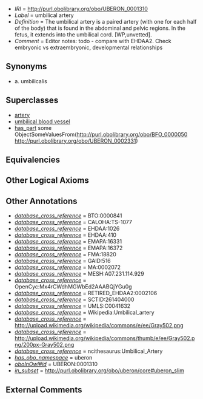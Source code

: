  * *IRI* = http://purl.obolibrary.org/obo/UBERON_0001310
 * *Label* = umbilical artery
 * *Definition* = The umbilical artery is a paired artery (with one for each half of the body) that is found in the abdominal and pelvic regions. In the fetus, it extends into the umbilical cord. [WP,unvetted].
 * *Comment* = Editor notes: todo - compare with EHDAA2. Check embryonic vs extraembryonic, developmental relationships

## Synonyms

 * a. umbilicalis

## Superclasses

 * [artery](../../UBERON/37/UBERON_0001637.md)
 * [umbilical blood vessel](../../UBERON/60/UBERON_0010260.md)
 * [has_part](../../BFO/51/BFO_0000051.md) some ObjectSomeValuesFrom(<http://purl.obolibrary.org/obo/BFO_0000050> <http://purl.obolibrary.org/obo/UBERON_0002331>)

## Equivalencies


## Other Logical Axioms


## Other Annotations

 * *[database_cross_reference](../../ef/oboInOwl#hasDbXref.md)* = BTO:0000841
 * *[database_cross_reference](../../ef/oboInOwl#hasDbXref.md)* = CALOHA:TS-1077
 * *[database_cross_reference](../../ef/oboInOwl#hasDbXref.md)* = EHDAA:1026
 * *[database_cross_reference](../../ef/oboInOwl#hasDbXref.md)* = EHDAA:410
 * *[database_cross_reference](../../ef/oboInOwl#hasDbXref.md)* = EMAPA:16331
 * *[database_cross_reference](../../ef/oboInOwl#hasDbXref.md)* = EMAPA:16372
 * *[database_cross_reference](../../ef/oboInOwl#hasDbXref.md)* = FMA:18820
 * *[database_cross_reference](../../ef/oboInOwl#hasDbXref.md)* = GAID:516
 * *[database_cross_reference](../../ef/oboInOwl#hasDbXref.md)* = MA:0002072
 * *[database_cross_reference](../../ef/oboInOwl#hasDbXref.md)* = MESH:A07.231.114.929
 * *[database_cross_reference](../../ef/oboInOwl#hasDbXref.md)* = OpenCyc:Mx4rCWdhMGWbEd2AAABQjYGu0g
 * *[database_cross_reference](../../ef/oboInOwl#hasDbXref.md)* = RETIRED_EHDAA2:0002106
 * *[database_cross_reference](../../ef/oboInOwl#hasDbXref.md)* = SCTID:261404000
 * *[database_cross_reference](../../ef/oboInOwl#hasDbXref.md)* = UMLS:C0041632
 * *[database_cross_reference](../../ef/oboInOwl#hasDbXref.md)* = Wikipedia:Umbilical_artery
 * *[database_cross_reference](../../ef/oboInOwl#hasDbXref.md)* = http://upload.wikimedia.org/wikipedia/commons/e/ee/Gray502.png
 * *[database_cross_reference](../../ef/oboInOwl#hasDbXref.md)* = http://upload.wikimedia.org/wikipedia/commons/thumb/e/ee/Gray502.png/200px-Gray502.png
 * *[database_cross_reference](../../ef/oboInOwl#hasDbXref.md)* = ncithesaurus:Umbilical_Artery
 * *[has_obo_namespace](../../ce/oboInOwl#hasOBONamespace.md)* = uberon
 * *[oboInOwl#id](../../id/oboInOwl#id.md)* = UBERON:0001310
 * *[in_subset](../../et/oboInOwl#inSubset.md)* = http://purl.obolibrary.org/obo/uberon/core#uberon_slim

## External Comments

